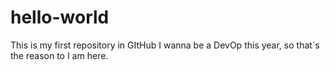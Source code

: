 # hello-world
This is my first repository in GItHub
I wanna be a DevOp this year, so that´s the reason to I am here.
